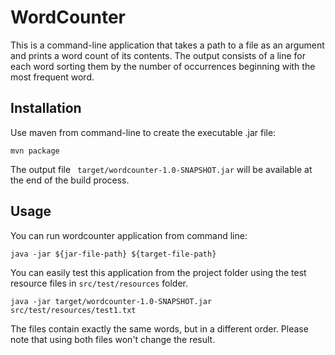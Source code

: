 # WordCounter

This is a command-line application that takes a path to a file as an argument and prints a word count of its contents.
The output consists of a line for each word sorting them by the number of occurrences beginning with the most frequent word.

## Installation

Use maven from command-line to create the executable .jar file:

```
mvn package
```

The output file ``` target/wordcounter-1.0-SNAPSHOT.jar``` will be available at the end of the build process. 

## Usage

You can run wordcounter application from command line:

```
java -jar ${jar-file-path} ${target-file-path}
```

You can easily test this application from the project folder using the test resource files in ```src/test/resources``` folder.

```
java -jar target/wordcounter-1.0-SNAPSHOT.jar src/test/resources/test1.txt
```

The files contain exactly the same words, but in a different order. Please note that using both files won't change the result.